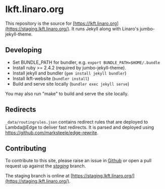 # lkft.linaro.org

This repository is the source for
[https://lkft.linaro.org](https://staging.lkft.linaro.org/). It runs Jekyll
along with Linaro's jumbo-jekyll-theme.

## Developing

* Set BUNDLE_PATH for bundler, e.g. `export BUNDLE_PATH=$HOME/.bundle`
* Install ruby >= 2.4.2 (required by jumbo-jekyll-theme).
* Install jekyll and bundler (`gem install jekyll bundler`)
* Install lkft-website (`bundler install`)
* Build and serve site locally (`bundler exec jekyll serve`)

You may also run "make" to build and serve the site locally.

## Redirects

`_data/routingrules.json` contains redirect rules that are deployed to
Lambda@Edge to deliver fast redirects. It is parsed and deployed using
https://github.com/marksteele/edge-rewrite.

## Contributing

To contribute to this site, please raise an issue in
[Github](https://github.com/linaro/lkft-website/issues) or open a pull request
up against the *[staging](https://github.com/Linaro/lkft-website/tree/staging)*
branch.

The staging branch is online at
[https://staging.lkft.linaro.org/](https://staging.lkft.linaro.org/).

